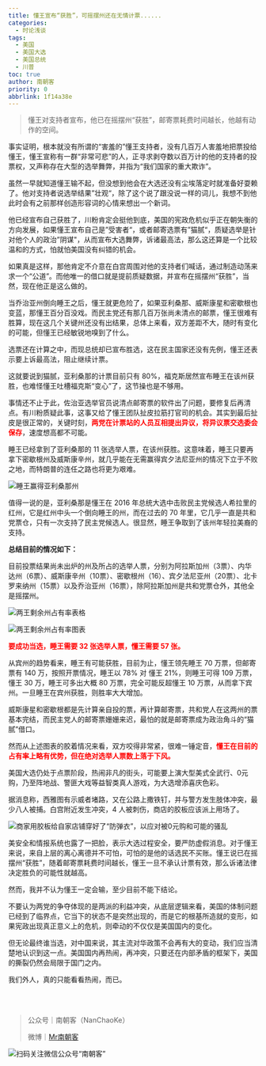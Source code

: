 ```yaml
---
title: 懂王宣布“获胜”，可摇摆州还在无情计票......
categories:
  - 时论浅谈
tags:
  - 美国
  - 美国大选
  - 美国总统
  - 川普
toc: true
author: 南朝客
priority: 0
abbrlink: 1f14a38e
---
```


> 懂王对支持者宣布，他已在摇摆州“获胜”，邮寄票耗费时间越长，他越有动作的空间。

<!-- more -->

事实证明，根本就没有所谓的“害羞的”懂王支持者，没有几百万人害羞地把票投给懂王，懂王宣称有一群“非常可悲”的人，正寻求剥夺数以百万计的他的支持者的投票权，又声称存在大型的选举舞弊，并指为“我们国家的重大欺诈”。



虽然一早就知道懂王输不起，但没想到他会在大选还没有尘埃落定时就准备好耍赖了。他对支持者说选举结果”壮观“，除了这个说了跟没说一样的词儿，我想不到他此时会有之前那样创造形容词的心情来想出一个新词。



他已经宣布自己获胜了，川粉肯定会挺他到底，美国的宪政危机似乎正在朝失衡的方向发展，如果懂王宣布自己是”受害者“，或者邮寄选票有”猫腻“，质疑选举是针对他个人的政治”阴谋"，从而宣布大选舞弊，诉诸最高法，那么这还算是一个比较温和的方式，怕就怕美国没有纠错的机会。



如果真是这样，那他肯定不介意在白宫周围对他的支持者们喊话，通过制造动荡来求一个“公道”。而他唯一的借口就是提前质疑数据，并宣布在摇摆州“获胜”，当然，现在他正是这么做的。



当乔治亚州倒向睡王之后，懂王就更危险了，如果亚利桑那、威斯康星和密歇根也变蓝，那懂王百分百没戏。而民主党还有那几百万张尚未清点的邮票，懂王很难有胜算，现在这几个关键州还没有出结果，总体上来看，双方差距不大，随时有变化的可能，但懂王已经敏锐地嗅到了什么。



选票还在计算之中，而现总统却已宣布胜选，这在民主国家还没有先例，懂王还表示要上诉最高法，阻止继续计票。



这就要说到猫腻，亚利桑那的计票目前只有 80%，福克斯居然宣布睡王在该州获胜，也难怪懂王吐槽福克斯“变心”了，这节操也是不够用。



事情还不止于此，佐治亚选举官员说清点邮寄票的软件出了问题，要修复后再清点。有川粉质疑此事，这事又给了懂王团队扯皮拉筋打官司的机会。其实到最后扯皮是很正常的，关键时刻，<span style="color: red; font-weight: bold;">两党在计票站的人员互相提出异议，将异议票交选委会保存</span>，速度想高都不可能。



睡王已经拿到了亚利桑那的 11 张选举人票，在该州获胜。这意味着，睡王只要再拿下密歇根州及威斯康辛州，就几乎能在无需赢得宾夕法尼亚州的情况下立于不败之地，而特朗普的连任之路也将更为艰难。



![睡王赢得亚利桑那州](http://write.godread.cn/dongwangxuanbu/shuiwangyalisangna.jpg)



值得一说的是，亚利桑那是懂王在 2016 年总统大选中击败民主党候选人希拉里的红州，它是红州中头一个倒向睡王的州，而在过去的 70 年里，它几乎一直是共和党票仓，只有一次支持了民主党候选人。很显然，睡王争取到了该州年轻拉美裔的支持。



**总结目前的情况如下：**

目前投票结果尚未出炉的州及所占的选举人票，分别为阿拉斯加州（3票）、内华达州（6票）、威斯康辛州（10票）、密歇根州（16）、宾夕法尼亚州（20票）、北卡罗来纳州（15票）以及乔治亚州（16票），除阿拉斯加州是共和党票仓外，其他全是摇摆州。



![两王剩余州占有率表格](http://write.godread.cn/dongwangxuanbu/jipiao_01.jpg)

![两王剩余州占有率图表](http://write.godread.cn/dongwangxuanbu/jipiao_02.jpg)



<span style="color: red; font-weight: bold;">要成功当选，睡王需要 32 张选举人票，懂王需要 57 张。</span>



从宾州的趋势看来，睡王有可能获胜，目前为止，懂王领先睡王 70 万票，但邮寄票有 140 万，按照开票情况，睡王以 78% 对 懂王 21%，则睡王可得 109 万票，懂王 30 万，睡王可多出大概 80 万票，完全可能反超懂王 10 万票，从而拿下宾州。一旦睡王在宾州获胜，则胜率大大增加。



威斯康星和密歇根都是先计算亲自投的票，再计算邮寄票，共和党人在这两州的票基本完结，而民主党人的邮寄票姗姗来迟，最怕的就是邮寄票成为政治角斗的“猫腻”借口。



然而从上述图表的胶着情况来看，双方咬得非常紧，很难一锤定音，<span style="color: red; font-weight: bold;">懂王在目前的占有率上略有优势，但在绝对选举人票数上落于下风。</span>



美国大选仍处于点票阶段，热闹非凡的街头，可能要上演大型美式全武行、0元购，乃至阵地战、警匪大戏等益智类真人游戏，为大选增添喜庆色彩。



据消息称，西雅图有示威者堵路，又在公路上撒铁钉，并与警方发生肢体冲突，最少八人被捕。白宫附近发生冲突，4 人被刺伤，商店的胶板应该派上用场了。



![商家用胶板给自家店铺穿好了“防弹衣”，以应对被0元购和可能的骚乱](http://write.godread.cn/meiguodaxuanzhibo/fanchuan_02.JPG)



美安全和情报系统也露了一把脸，表示大选过程安全，要严防虚假消息。对于懂王来说，来自上层的离心离德并不可怕，可怕的是他的话选民不买账。懂王说已在摇摆州“获胜”，随着邮寄票耗费时间越长，懂王一旦不承认计票有效，那么诉诸法律决定胜负的可能性就越高。



然而，我并不认为懂王一定会输，至少目前不能下结论。



不要认为两党的争夺体现的是两派的利益冲突，从底层逻辑来看，美国的体制问题已经到了临界点，它当下的状态不是突然出现的，而是它的根基所造就的变形，如果宪政出现真正意义上的危机，则牵动的不仅仅是美国国内的变化。



但无论最终谁当选，对中国来说，其主流对华政策不会再有大的变动，我们应当清楚地认识到这一点。美国国内再热闹，再冲突，只要还在内部矛盾的框架下，美国的撕裂仍然会局限于国门之内。



我们外人，真的只能看看热闹，而已。

<br>

<br>

> 公众号｜南朝客（NanChaoKe）
>
> 微博｜<a href="https://weibo.com/u/2821715870">Mr南朝客</a>



![扫码关注微信公众号“南朝客”](http://write.godread.cn/permanent/wxwbwzgzt.png)